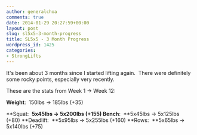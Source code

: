 ```yaml
---
author: generalchoa
comments: true
date: 2014-01-29 20:27:59+00:00
layout: post
slug: sl5x5-3-month-progress
title: SL5x5 - 3 Month Progress
wordpress_id: 1425
categories:
- StrongLifts
---
```


It's been about 3 months since I started lifting again.  There were definitely some rocky points, especially very recently.

These are the stats from Week 1 -> Week 12:

**Weight**:  150lbs -> 185lbs (+35)

**Squat:  **5x45lbs -> 5x200lbs (+155)
**Bench****:  **5x45lbs -> 5x125lbs (+80)
**Deadlift:  **5x95lbs -> 5x255lbs (+160)
**Rows:  **5x65lbs -> 5x140lbs (+75)

